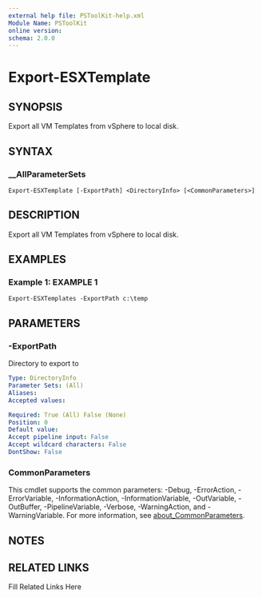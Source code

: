 ```yaml
---
external help file: PSToolKit-help.xml
Module Name: PSToolKit
online version: 
schema: 2.0.0
---
```


# Export-ESXTemplate

## SYNOPSIS

Export all VM Templates from vSphere to local disk.

## SYNTAX

### __AllParameterSets

```
Export-ESXTemplate [-ExportPath] <DirectoryInfo> [<CommonParameters>]
```

## DESCRIPTION

Export all VM Templates from vSphere to local disk.


## EXAMPLES

### Example 1: EXAMPLE 1

```
Export-ESXTemplates -ExportPath c:\temp
```








## PARAMETERS

### -ExportPath

Directory to export to

```yaml
Type: DirectoryInfo
Parameter Sets: (All)
Aliases: 
Accepted values: 

Required: True (All) False (None)
Position: 0
Default value: 
Accept pipeline input: False
Accept wildcard characters: False
DontShow: False
```


### CommonParameters

This cmdlet supports the common parameters: -Debug, -ErrorAction, -ErrorVariable, -InformationAction, -InformationVariable, -OutVariable, -OutBuffer, -PipelineVariable, -Verbose, -WarningAction, and -WarningVariable. For more information, see [about_CommonParameters](http://go.microsoft.com/fwlink/?LinkID=113216).

## NOTES



## RELATED LINKS

Fill Related Links Here

